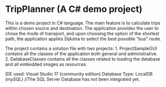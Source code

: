 # TripPlanner (A C# demo project)
This is a demo project in C# language. The main feature is to calculate trips within chosen source and
 destination. The application provides the user to chose the mode of transport, and upon choosing 
 the option of the shortest path, the application applies Dijkstra to select the best possible "bus"
 route. 
 
 The project contains a solution file with two projects:
		1. ProjectSampleGUI contains all the classes of the application both general and 
			administrative.
		2. DatabaseClasses contains all the classes related to loading the database and all
			embedded images as resources.
	
IDE used: Visual Studio 17 (community edition)
Database Type: LocalDB (mySQL)
//The SQL Server Database has not been integrated yet.
